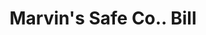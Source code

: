 ---
doi: 10.7916/D8BZ7J4V
date_other: '1870'
date_other_textual: 1870-1879
form: printed ephemera
genre:
- Invoices
name:
- Marvin's Safe Co.
object_in_context_url: https://biggert.cul.columbia.edu/items/view/ave_biggert_01064
subject_hierarchical_geographic:
- New York, New York, United States
subject_name:
- Marvin's Safe Co.
title: Marvin's Safe Co.. Bill
sort_title: Marvin's Safe Co.. Bill
call_number: ave_biggert_01064
coordinates:
- 40.71277777777778,-74.00583333333333
pid: ave_biggert_01064
identifiers: ave_biggert_01064
thumbnail: https://derivativo-1.library.columbia.edu/iiif/2/ldpd:344420/full/!256,256/0/native.jpg
permalink: "/biggert/ave_biggert_01064/"
layout: iiif-image-page
---